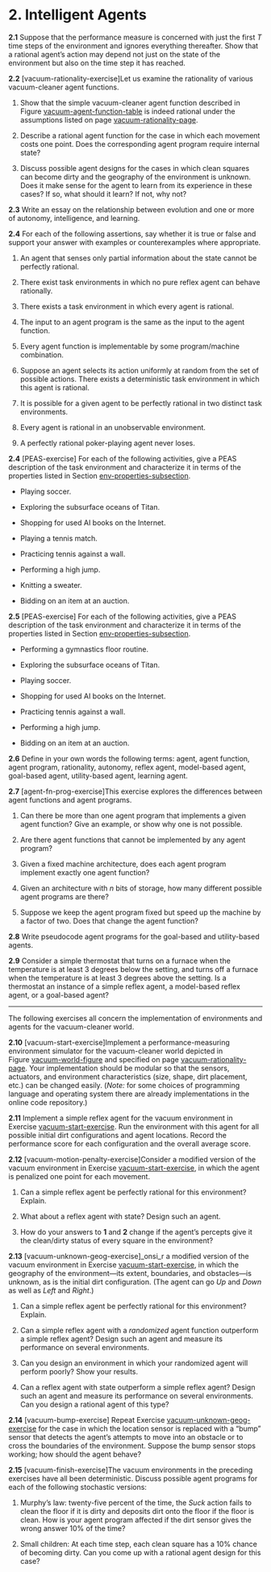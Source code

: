 
# 2. Intelligent Agents
   
**2.1** Suppose that the performance measure is concerned with just the first
$T$ time steps of the environment and ignores everything thereafter.
Show that a rational agent’s action may depend not just on the state of
the environment but also on the time step it has reached.

**2.2** \[vacuum-rationality-exercise\]Let us examine the rationality of various
vacuum-cleaner agent functions.
1.  Show that the simple vacuum-cleaner agent function described in
    Figure [vacuum-agent-function-table](#/) is indeed
    rational under the assumptions listed on page [vacuum-rationality-page](#/).

2.  Describe a rational agent function for the case in which each
    movement costs one point. Does the corresponding agent program
    require internal state?

3.  Discuss possible agent designs for the cases in which clean squares
    can become dirty and the geography of the environment is unknown.
    Does it make sense for the agent to learn from its experience in
    these cases? If so, what should it learn? If not, why not?

**2.3** Write an essay on the relationship between evolution and one or more of
autonomy, intelligence, and learning.

**2.4** For each of the following assertions, say whether it is true or false
and support your answer with examples or counterexamples where
appropriate.

1.  An agent that senses only partial information about the state cannot
    be perfectly rational.

2.  There exist task environments in which no pure reflex agent can
    behave rationally.

3.  There exists a task environment in which every agent is rational.

4.  The input to an agent program is the same as the input to the
    agent function.

5.  Every agent function is implementable by some
    program/machine combination.

6.  Suppose an agent selects its action uniformly at random from the set
    of possible actions. There exists a deterministic task environment
    in which this agent is rational.

7.  It is possible for a given agent to be perfectly rational in two
    distinct task environments.

8.  Every agent is rational in an unobservable environment.

9.  A perfectly rational poker-playing agent never loses.

**2.4** \[PEAS-exercise\] For each of the following activities, give a PEAS
description of the task environment and characterize it in terms of the
properties listed in Section [env-properties-subsection](#/).

-   Playing soccer.

-   Exploring the subsurface oceans of Titan.

-   Shopping for used AI books on the Internet.

-   Playing a tennis match.

-   Practicing tennis against a wall.

-   Performing a high jump.

-   Knitting a sweater.

-   Bidding on an item at an auction.

**2.5** \[PEAS-exercise\] For each of the following activities, give a PEAS
description of the task environment and characterize it in terms of the
properties listed in Section [env-properties-subsection](#/).

-   Performing a gymnastics floor routine.

-   Exploring the subsurface oceans of Titan.

-   Playing soccer.

-   Shopping for used AI books on the Internet.

-   Practicing tennis against a wall.

-   Performing a high jump.

-   Bidding on an item at an auction.

**2.6** Define in your own words the following terms: agent, agent function,
agent program, rationality, autonomy, reflex agent, model-based agent,
goal-based agent, utility-based agent, learning agent.

**2.7** \[agent-fn-prog-exercise\]This exercise explores the differences between
agent functions and agent programs.

1.  Can there be more than one agent program that implements a given
    agent function? Give an example, or show why one is not possible.

2.  Are there agent functions that cannot be implemented by any agent
    program?

3.  Given a fixed machine architecture, does each agent program
    implement exactly one agent function?

4.  Given an architecture with $n$ bits of storage, how many different
    possible agent programs are there?

5.  Suppose we keep the agent program fixed but speed up the machine by
    a factor of two. Does that change the agent function?

**2.8** Write pseudocode agent programs for the goal-based and utility-based
agents.

**2.9** Consider a simple thermostat that turns on a furnace when the
temperature is at least 3 degrees below the setting, and turns off a
furnace when the temperature is at least 3 degrees above the setting. Is
a thermostat an instance of a simple reflex agent, a model-based reflex
agent, or a goal-based agent?

---

The following exercises all concern the implementation of environments
and agents for the vacuum-cleaner world.

**2.10** \[vacuum-start-exercise\]Implement a performance-measuring environment
simulator for the vacuum-cleaner world depicted in
Figure [vacuum-world-figure](#/) and specified on
page [vacuum-rationality-page](#/). Your implementation should be modular so that the
sensors, actuators, and environment characteristics (size, shape, dirt
placement, etc.) can be changed easily. (*Note:* for some
choices of programming language and operating system there are already
implementations in the online code repository.)

**2.11** Implement a simple reflex agent for the vacuum environment in
Exercise [vacuum-start-exercise](#/). Run the environment
with this agent for all possible initial dirt configurations and agent
locations. Record the performance score for each configuration and the
overall average score.

**2.12** \[vacuum-motion-penalty-exercise\]Consider a modified version of the
vacuum environment in Exercise [vacuum-start-exercise](#/),
in which the agent is penalized one point for each movement.

1.  Can a simple reflex agent be perfectly rational for this
    environment? Explain.

2.  What about a reflex agent with state? Design such an agent.

3.  How do your answers to **1** and **2**
    change if the agent’s percepts give it the clean/dirty status of
    every square in the environment?

**2.13** \[vacuum-unknown-geog-exercise\]_onsi_r a modified version of the
vacuum environment in Exercise [vacuum-start-exercise](#/),
in which the geography of the environment—its extent, boundaries, and
obstacles—is unknown, as is the initial dirt configuration. (The agent
can go *Up* and *Down* as well as *Left* and *Right*.)

1.  Can a simple reflex agent be perfectly rational for this
    environment? Explain.

2.  Can a simple reflex agent with a *randomized* agent
    function outperform a simple reflex agent? Design such an agent and
    measure its performance on several environments.

3.  Can you design an environment in which your randomized agent will
    perform poorly? Show your results.

4.  Can a reflex agent with state outperform a simple reflex agent?
    Design such an agent and measure its performance on several
    environments. Can you design a rational agent of this type?

**2.14** \[vacuum-bump-exercise\] Repeat
Exercise [vacuum-unknown-geog-exercise](#/) for the case in
which the location sensor is replaced with a “bump” sensor that detects
the agent’s attempts to move into an obstacle or to cross the boundaries
of the environment. Suppose the bump sensor stops working; how should
the agent behave?

**2.15** \[vacuum-finish-exercise\]The vacuum environments in the preceding
exercises have all been deterministic. Discuss possible agent programs
for each of the following stochastic versions:

1.  Murphy’s law: twenty-five percent of the time, the *Suck* action
    fails to clean the floor if it is dirty and deposits dirt onto the
    floor if the floor is clean. How is your agent program affected if
    the dirt sensor gives the wrong answer 10% of the time?

2.  Small children: At each time step, each clean square has a 10%
    chance of becoming dirty. Can you come up with a rational agent
    design for this case?



